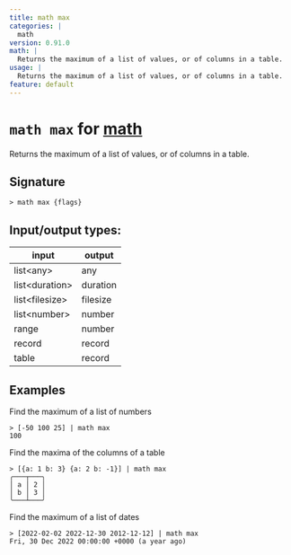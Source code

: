 ```yaml
---
title: math max
categories: |
  math
version: 0.91.0
math: |
  Returns the maximum of a list of values, or of columns in a table.
usage: |
  Returns the maximum of a list of values, or of columns in a table.
feature: default
---
```

<!-- This file is automatically generated. Please edit the command in https://github.com/nushell/nushell instead. -->

# `math max` for [math](/commands/categories/math.md)

<div class='command-title'>Returns the maximum of a list of values, or of columns in a table.</div>

## Signature

```> math max {flags} ```


## Input/output types:

| input          | output   |
| -------------- | -------- |
| list\<any\>      | any      |
| list\<duration\> | duration |
| list\<filesize\> | filesize |
| list\<number\>   | number   |
| range          | number   |
| record         | record   |
| table          | record   |
## Examples

Find the maximum of a list of numbers
```nu
> [-50 100 25] | math max
100
```

Find the maxima of the columns of a table
```nu
> [{a: 1 b: 3} {a: 2 b: -1}] | math max
╭───┬───╮
│ a │ 2 │
│ b │ 3 │
╰───┴───╯
```

Find the maximum of a list of dates
```nu
> [2022-02-02 2022-12-30 2012-12-12] | math max
Fri, 30 Dec 2022 00:00:00 +0000 (a year ago)
```
